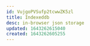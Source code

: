 ```yaml
---
id: VujgoPVSufp2tcwwZK5zl
title: Indexeddb
desc: in-browser json storage
updated: 1643262615040
created: 1643262605255
---
```



